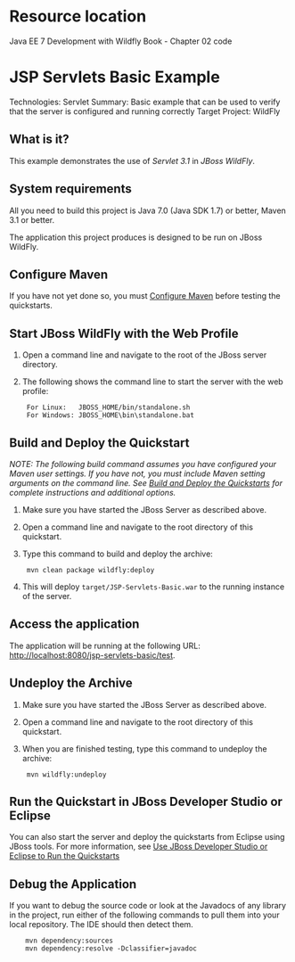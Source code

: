 Resource location
=================
Java EE 7 Development with Wildfly Book - Chapter 02 code

JSP Servlets Basic Example
==========================
Technologies: Servlet
Summary: Basic example that can be used to verify that the server is configured and running correctly
Target Project: WildFly

What is it?
-----------
This example demonstrates the use of *Servlet 3.1* in *JBoss WildFly*.

System requirements
-------------------
All you need to build this project is Java 7.0 (Java SDK 1.7) or better, Maven 3.1 or better.

The application this project produces is designed to be run on JBoss WildFly.

Configure Maven
---------------
If you have not yet done so, you must [Configure Maven](../README.md#mavenconfiguration) before testing the quickstarts.

Start JBoss WildFly with the Web Profile
-------------------------
1. Open a command line and navigate to the root of the JBoss server directory.
2. The following shows the command line to start the server with the web profile:

        For Linux:   JBOSS_HOME/bin/standalone.sh
        For Windows: JBOSS_HOME\bin\standalone.bat

Build and Deploy the Quickstart
-------------------------
_NOTE: The following build command assumes you have configured your Maven user settings. If you have not, you must include Maven setting arguments on the command line. See [Build and Deploy the Quickstarts](../README.md#buildanddeploy) for complete instructions and additional options._

1. Make sure you have started the JBoss Server as described above.
2. Open a command line and navigate to the root directory of this quickstart.
3. Type this command to build and deploy the archive:

        mvn clean package wildfly:deploy

4. This will deploy `target/JSP-Servlets-Basic.war` to the running instance of the server.

Access the application 
---------------------
The application will be running at the following URL: <http://localhost:8080/jsp-servlets-basic/test>.

Undeploy the Archive
--------------------
1. Make sure you have started the JBoss Server as described above.
2. Open a command line and navigate to the root directory of this quickstart.
3. When you are finished testing, type this command to undeploy the archive:

        mvn wildfly:undeploy

Run the Quickstart in JBoss Developer Studio or Eclipse
-------------------------------------
You can also start the server and deploy the quickstarts from Eclipse using JBoss tools. For more information, see [Use JBoss Developer Studio or Eclipse to Run the Quickstarts](../README.md#useeclipse) 

Debug the Application
------------------------------------

If you want to debug the source code or look at the Javadocs of any library in the project, run either of the following commands to pull them into your local repository. The IDE should then detect them.

        mvn dependency:sources
        mvn dependency:resolve -Dclassifier=javadoc